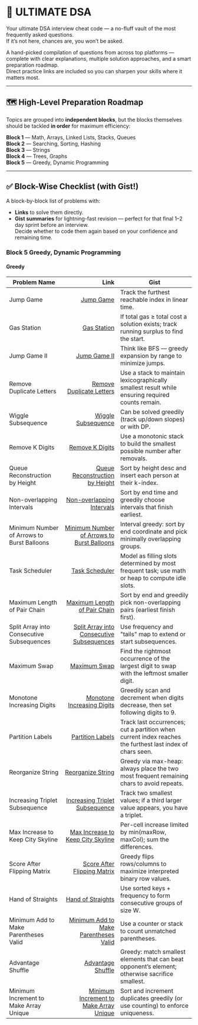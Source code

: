 # 🚀 ULTIMATE DSA
Your ultimate DSA interview cheat code — a no-fluff vault of the most frequently asked questions.  
If it’s not here, chances are, you won’t be asked.

A hand-picked compilation of questions from across top platforms — complete with clear explanations, multiple solution approaches, and a smart preparation roadmap.  
Direct practice links are included so you can sharpen your skills where it matters most.

---



## 🗺 High-Level Preparation Roadmap
Topics are grouped into **independent blocks**, but the blocks themselves should be tackled **in order** for maximum efficiency:

**Block 1** — Math, Arrays, Linked Lists, Stacks, Queues  
**Block 2** — Searching, Sorting, Hashing  
**Block 3** — Strings  
**Block 4** — Trees, Graphs  
**Block 5** — Greedy, Dynamic Programming  

---



## ✅ Block-Wise Checklist (with Gist!)
A block-by-block list of problems with:
- **Links** to solve them directly.
- **Gist summaries** for lightning-fast revision — perfect for that final 1–2 day sprint before an interview.  
Decide whether to code them again based on your confidence and remaining time.

### Block 5 Greedy, Dynamic Programming
#### Greedy

| Problem Name | Link | Gist |
|---|---:|---|
| Jump Game | [Jump Game](https://leetcode.com/problems/jump-game/) | Track the furthest reachable index in linear time. |
| Gas Station | [Gas Station](https://leetcode.com/problems/gas-station/) | If total gas ≥ total cost a solution exists; track running surplus to find the start. |
| Jump Game II | [Jump Game II](https://leetcode.com/problems/jump-game-ii/) | Think like BFS — greedy expansion by range to minimize jumps. |
| Remove Duplicate Letters | [Remove Duplicate Letters](https://leetcode.com/problems/remove-duplicate-letters/) | Use a stack to maintain lexicographically smallest result while ensuring required counts remain. |
| Wiggle Subsequence | [Wiggle Subsequence](https://leetcode.com/problems/wiggle-subsequence/) | Can be solved greedily (track up/down slopes) or with DP. |
| Remove K Digits | [Remove K Digits](https://leetcode.com/problems/remove-k-digits/) | Use a monotonic stack to build the smallest possible number after removals. |
| Queue Reconstruction by Height | [Queue Reconstruction by Height](https://leetcode.com/problems/queue-reconstruction-by-height/) | Sort by height desc and insert each person at their k-index. |
| Non-overlapping Intervals | [Non-overlapping Intervals](https://leetcode.com/problems/non-overlapping-intervals/) | Sort by end time and greedily choose intervals that finish earliest. |
| Minimum Number of Arrows to Burst Balloons | [Minimum Number of Arrows to Burst Balloons](https://leetcode.com/problems/minimum-number-of-arrows-to-burst-balloons/) | Interval greedy: sort by end coordinate and pick minimally overlapping groups. |
| Task Scheduler | [Task Scheduler](https://leetcode.com/problems/task-scheduler/) | Model as filling slots determined by most frequent task; use math or heap to compute idle slots. |
| Maximum Length of Pair Chain | [Maximum Length of Pair Chain](https://leetcode.com/problems/maximum-length-of-pair-chain/) | Sort by end and greedily pick non-overlapping pairs (earliest finish first). |
| Split Array into Consecutive Subsequences | [Split Array into Consecutive Subsequences](https://leetcode.com/problems/split-array-into-consecutive-subsequences/) | Use frequency and "tails" map to extend or start subsequences. |
| Maximum Swap | [Maximum Swap](https://leetcode.com/problems/maximum-swap/) | Find the rightmost occurrence of the largest digit to swap with the leftmost smaller digit. |
| Monotone Increasing Digits | [Monotone Increasing Digits](https://leetcode.com/problems/monotone-increasing-digits/) | Greedily scan and decrement when digits decrease, then set following digits to 9. |
| Partition Labels | [Partition Labels](https://leetcode.com/problems/partition-labels/) | Track last occurrences; cut a partition when current index reaches the furthest last index of chars seen. |
| Reorganize String | [Reorganize String](https://leetcode.com/problems/reorganize-string/) | Greedy via max-heap: always place the two most frequent remaining chars to avoid repeats. |
| Increasing Triplet Subsequence | [Increasing Triplet Subsequence](https://leetcode.com/problems/increasing-triplet-subsequence/) | Track two smallest values; if a third larger value appears, you have a triplet. |
| Max Increase to Keep City Skyline | [Max Increase to Keep City Skyline](https://leetcode.com/problems/max-increase-to-keep-city-skyline/) | Per-cell increase limited by min(maxRow, maxCol); sum the differences. |
| Score After Flipping Matrix | [Score After Flipping Matrix](https://leetcode.com/problems/score-after-flipping-matrix/) | Greedy flips rows/columns to maximize interpreted binary row values. |
| Hand of Straights | [Hand of Straights](https://leetcode.com/problems/hand-of-straights/) | Use sorted keys + frequency to form consecutive groups of size W. |
| Minimum Add to Make Parentheses Valid | [Minimum Add to Make Parentheses Valid](https://leetcode.com/problems/minimum-add-to-make-parentheses-valid/) | Use a counter or stack to count unmatched parentheses. |
| Advantage Shuffle | [Advantage Shuffle](https://leetcode.com/problems/advantage-shuffle/) | Greedy: match smallest elements that can beat opponent’s element; otherwise sacrifice smallest. |
| Minimum Increment to Make Array Unique | [Minimum Increment to Make Array Unique](https://leetcode.com/problems/minimum-increment-to-make-array-unique/) | Sort and increment duplicates greedily (or use counting) to enforce uniqueness. |
